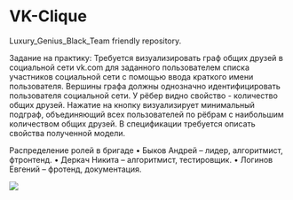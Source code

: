 # VK-Clique
Luxury_Genius_Black_Team friendly repository. 

Задание на практику:
 Требуется визуализировать граф общих друзей в социальной сети vk.com
для заданного пользователем списка участников социальной сети с помощью
ввода краткого имени пользователя. Вершины графа должны однозначно
идентифицировать пользователя социальной сети. У рёбер видно свойство -
количество общих друзей. Нажатие на кнопку визуализирует минимальный
подграф, объединяющий всех пользователей по рёбрам с наибольшим
количеством общих друзей. В спецификации требуется описать свойства
полученной модели.

Распределение ролей в бригаде
• Быков Андрей – лидер, алгоритмист, фтронтенд.
• Деркач Никита – алгоритмист, тестировщик.
• Логинов Евгений – фротенд, документация.

<img src="https://progressive.org/downloads/13148/download/lgbt%20black%20power.jpg?cb=d4790037d2c2bf01ff3c08a8c8b65ef4&w=1200" />


